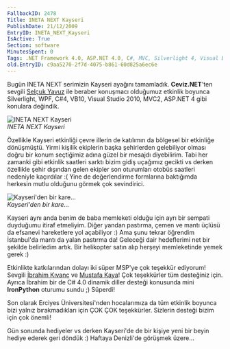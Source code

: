 ```yaml
---
FallbackID: 2478
Title: INETA NEXT Kayseri
PublishDate: 21/12/2009
EntryID: INETA_NEXT_Kayseri
IsActive: True
Section: software
MinutesSpent: 0
Tags: .NET Framework 4.0, ASP.NET 4.0, C#, MVC, Silverlight 4, Visual Basic 2010, Visual Studio 2010, WPF, Visual Basic .NET, ASP.NET
old.EntryID: c9aa5270-2f7d-4075-b861-60d825a6ec6e
---
```

Bugün INETA NEXT serimizin Kayseri ayağını tamamladık. **Ceviz.NET**'ten
sevgili [Selçuk Yavuz](http://selcukyavuz.net/) ile beraber konuşmacı
olduğumuz etkinlik boyunca Silverlight, WPF, C\#4, VB10, Visual Studio
2010, MVC2, ASP.NET 4 gibi konulara değindik.

![INETA NEXT
Kayseri](media/INETA_NEXT_Kayseri/20122009_1.jpg)\
*INETA NEXT Kayseri*

Özellikle Kayseri etkinliği çevre illerin de katılımın da bölgesel bir
etkinliğe dönüşmüştü. Yirmi kişilik ekiplerin başka şehirlerden
gelebiliyor olması doğru bir konum seçtiğimiz adına güzel bir mesajdı
diyebilirim. Tabi her zamanki gibi etkinlik saatleri sarktı bizim gidiş
uçağımız gecikti vs derken özellikle şehir dışından gelen ekipler son
oturumları otobüs saatleri nedeniyle kaçırdılar :( Yine de değerlendirme
formlarına baktığımda herkesin mutlu olduğunu görmek çok sevindirici.

![Kayseri'den bir
kare...](media/INETA_NEXT_Kayseri/20122009_2.jpg)\
*Kayseri'den bir kare...*

Kayseri aynı anda benim de baba memleketi olduğu için ayrı bir sempati
duyduğumu itiraf etmeliyim. Diğer yandan pastırma, çemen ve mantı üçlüsü
da efsanevi hareketlere yol açabiliyor :) Ama şunu tekrar öğrendim
İstanbul'da mantı da yalan pastırma da! Geleceği dair hedeflerimi net
bir şekilde belirledim artık. Bir helikopter satın alıp herşeyi
memleketinde yemek gerek :)

Etkinlikte katkılarından dolayı iki süper MSP'ye çok teşekkür ediyorum!
Sevgili [İbrahim Kıvanç](http://www.ibrahimkivanc.com/) ve [Mustafa
Kaya](http://muskaya.spaces.live.com/)! Çok teşekkürler tüm desteğiniz
için. Ayrıca İbrahim bir de C\# 4.0 dinamik diller desteği konusunda
mini **IronPython** oturumu sundu ;) Süperdi!

Son olarak Erciyes Üniversitesi'nden hocalarımıza da tüm etkinlik
boyunca bizi yalnız bırakmadıkları için ÇOK ÇOK teşekkürler. Sizlerin
desteği bizim için çok önemli!

Gün sonunda hediyeler vs derken Kayseri'de de bir kişiye yeni bir beyin
hediye ederek geri döndük :) Haftaya Denizli'de görüşmek üzere...


